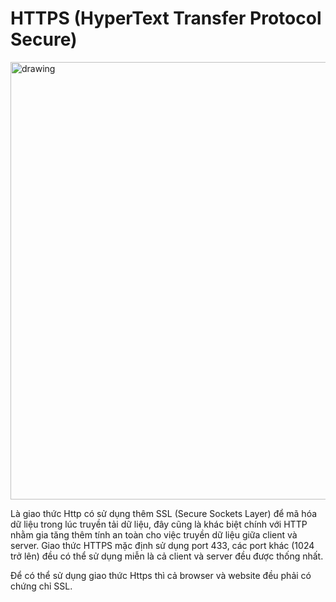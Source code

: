 # HTTPS (HyperText Transfer Protocol Secure)
<img src="https://s.cystack.net/resource/home/content/17163019/Giao-th%E1%BB%A9c-HTTPS-01-1024x483.png" alt="drawing" width="700"/>

Là giao thức Http có sử dụng thêm SSL (Secure Sockets Layer) để mã hóa dữ liệu trong lúc truyền tải dữ liệu, đây cũng là khác biệt chính với HTTP nhằm gia tăng thêm tính an toàn cho việc truyền dữ liệu giữa client và server.
Giao thức HTTPS mặc định sử dụng port 433, các port khác (1024 trở lên) đều có thể sử dụng miễn là cả client và server đều được thống nhất.

Để có thể sử dụng giao thức Https thì cả browser và website đều phải có chứng chỉ SSL.
